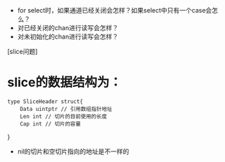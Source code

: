 * for select时，如果通道已经关闭会怎样？如果select中只有一个case会怎么？
* 对已经关闭的chan进行读写会怎样？
* 对未初始化的chan进行读写会怎样？

[slice问题]
# slice的数据结构为：
    type SliceHeader struct{
        Data uintptr // 引用数组指针地址
        Len int // 切片的目前使用的长度
        Cap int // 切片的容量
}
  * nil的切片和空切片指向的地址是不一样的